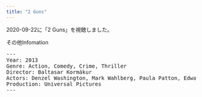 ```yaml
---
title: "2 Guns"
---
```

2020-09-22に「2 Guns」を視聴しました。

その他Infomation
<pre>
---
Year: 2013
Genre: Action, Comedy, Crime, Thriller
Director: Baltasar Kormákur
Actors: Denzel Washington, Mark Wahlberg, Paula Patton, Edward James Olmos
Production: Universal Pictures
---
</pre>